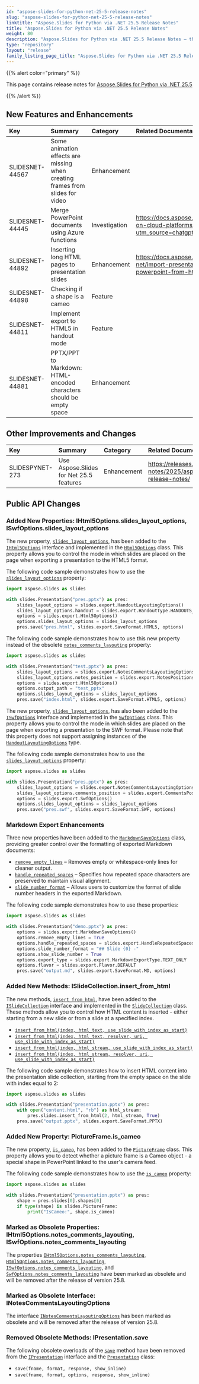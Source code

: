 ```yaml
---
id: "aspose-slides-for-python-net-25-5-release-notes"
slug: "aspose-slides-for-python-net-25-5-release-notes"
linktitle: "Aspose.Slides for Python via .NET 25.5 Release Notes"
title: "Aspose.Slides for Python via .NET 25.5 Release Notes"
weight: 80
description: "Aspose.Slides for Python via .NET 25.5 Release Notes – the latest updates and fixes."
type: "repository"
layout: "release"
family_listing_page_title: "Aspose.Slides for Python via .NET 25.5 Release Notes"
---
```


{{% alert color="primary" %}} 

This page contains release notes for [Aspose.Slides for Python via .NET 25.5](https://pypi.org/project/Aspose.Slides/25.5/)

{{% /alert %}} 

## New Features and Enhancements
|**Key**|**Summary**|**Category**|**Related Documentation**|
| :- | :- | :- | :- |
|SLIDESNET-44567|Some animation effects are missing when creating frames from slides for video|Enhancement||
|SLIDESNET-44445|Merge PowerPoint documents using Azure functions|Investigation|<https://docs.aspose.com/slides/net/slides-on-cloud-platforms/azure/?utm_source=chatgpt.com>|
|SLIDESNET-44892|Inserting long HTML pages to presentation slides|Enhancement|<https://docs.aspose.com/slides/python-net/import-presentation/#import-powerpoint-from-html>|
|SLIDESNET-44898|Checking if a shape is a cameo|Feature||
|SLIDESNET-44811|Implement export to HTML5 in handout mode|Feature||
|SLIDESNET-44881|PPTX/PPT to Markdown: HTML-encoded characters should be empty space|Enhancement||

## Other Improvements and Changes
|**Key**|**Summary**|**Category**|**Related Documentation**|
| :- | :- | :- | :- |
|SLIDESPYNET-273|Use Aspose.Slides for Net 25.5 features|Enhancement|<https://releases.aspose.com/slides/net/release-notes/2025/aspose-slides-for-net-25-5-release-notes/>|

## Public API Changes

### Added New Properties: IHtml5Options.slides_layout_options, ISwfOptions.slides_layout_options

The new property, [`slides_layout_options`](https://reference.aspose.com/slides/python-net/aspose.slides.export/ihtml5options/slides_layout_options/), has been added to the [`IHtml5Options`](https://reference.aspose.com/slides/python-net/aspose.slides.export/ihtml5options/) interface and implemented in the [`Html5Options`](https://reference.aspose.com/slides/python-net/aspose.slides.export/html5options/) class. 
This property allows you to control the mode in which slides are placed on the page when exporting a presentation to the HTML5 format.

The following code sample demonstrates how to use the [`slides_layout_options`](https://reference.aspose.com/slides/python-net/aspose.slides.export/ihtml5options/slides_layout_options/) property:

```python
import aspose.slides as slides

with slides.Presentation("pres.pptx") as pres:
    slides_layout_options = slides.export.HandoutLayoutingOptions()
	slides_layout_options.handout = slides.export.HandoutType.HANDOUTS_4_HORIZONTAL
    options = slides.export.Html5Options()
	options.slides_layout_options = slides_layout_options
	pres.save("pres.html", slides.export.SaveFormat.HTML5, options)
```

The following code sample demonstrates how to use this new property instead of the obsolete [`notes_comments_layouting`](https://reference.aspose.com/slides/python-net/aspose.slides.export/html5options/notes_comments_layouting/) property:

```python
import aspose.slides as slides

with slides.Presentation("test.pptx") as pres:
    slides_layout_options = slides.export.NotesCommentsLayoutingOptions()
	slides_layout_options.notes_position = slides.export.NotesPositions.BOTTOM_TRUNCATED
	options = slides.export.Html5Options()
	options.output_path = "test_pptx"
	options.slides_layout_options = slides_layout_options
    pres.save("index.html", slides.export.SaveFormat.HTML5, options)
```

The new property, [`slides_layout_options`](https://reference.aspose.com/slides/python-net/aspose.slides.export/iswfoptions/slides_layout_options/), has also been added to the [`ISwfOptions`](https://reference.aspose.com/slides/python-net/aspose.slides.export/iswfoptions/) interface and implemented in the [`SwfOptions`](https://reference.aspose.com/slides/python-net/aspose.slides.export/swfoptions/) class. 
This property allows you to control the mode in which slides are placed on the page when exporting a presentation to the SWF format.
Please note that this property does not support assigning instances of the [`HandoutLayoutingOptions`](https://reference.aspose.com/slides/python-net/aspose.slides.export/handoutlayoutingoptions/) type.

The following code sample demonstrates how to use the [`slides_layout_options`](https://reference.aspose.com/slides/python-net/aspose.slides.export/iswfoptions/slides_layout_options/) property:

```python
import aspose.slides as slides

with slides.Presentation("pres.pptx") as pres:
    slides_layout_options = slides.export.NotesCommentsLayoutingOptions()
	slides_layout_options.comments_position = slides.export.CommentsPositions.RIGHT
	options = slides.export.SwfOptions()
	options.slides_layout_options = slides_layout_options
	pres.save("pres.swf", slides.export.SaveFormat.SWF, options)
```

### Markdown Export Enhancements

Three new properties have been added to the [`MarkdownSaveOptions`](https://reference.aspose.com/slides/python-net/aspose.slides.export/markdownsaveoptions/) class, providing greater control over the formatting of exported Markdown documents:

- [`remove_empty_lines`](https://reference.aspose.com/slides/python-net/aspose.slides.export/markdownsaveoptions/remove_empty_lines/) – Removes empty or whitespace-only lines for cleaner output.
- [`handle_repeated_spaces`](https://reference.aspose.com/slides/python-net/aspose.slides.export/markdownsaveoptions/handle_repeated_spaces/) – Specifies how repeated space characters are preserved to maintain visual alignment.
- [`slide_number_format`](https://reference.aspose.com/slides/python-net/aspose.slides.export/markdownsaveoptions/slide_number_format/) – Allows users to customize the format of slide number headers in the exported Markdown.


The following code sample demonstrates how to use these properties:

```python
import aspose.slides as slides

with slides.Presentation("demo.pptx") as pres:
    options = slides.export.MarkdownSaveOptions()
    options.remove_empty_lines = True
	options.handle_repeated_spaces = slides.export.HandleRepeatedSpaces.ALTERNATE_SPACES_TO_NBSP
    options.slide_number_format = "## Slide {0} -"
	options.show_slide_number = True
    options.export_type = slides.export.MarkdownExportType.TEXT_ONLY
    options.flavor = slides.export.Flavor.DEFAULT
	pres.save("output.md", slides.export.SaveFormat.MD, options)
```

### Added New Methods: ISlideCollection.insert_from_html

The new methods, [`insert_from_html`](https://reference.aspose.com/slides/python-net/aspose.slides/islidecollection/insert_from_html/), have been added to the [`ISlideCollection`](https://reference.aspose.com/slides/python-net/aspose.slides/islidecollection/) interface and implemented in the [`SlideCollection`](https://reference.aspose.com/slides/python-net/aspose.slides/slidecollection/) class. 
These methods allow you to control how HTML content is inserted - either starting from a new slide or from a slide at a specified index.

- [`insert_from_html(index, html_text, use_slide_with_index_as_start)`](https://reference.aspose.com/slides/python-net/aspose.slides/islidecollection/insert_from_html/#int-str-bool)
- [`insert_from_html(index, html_text, resolver, uri, use_slide_with_index_as_start)`](https://reference.aspose.com/slides/python-net/aspose.slides/islidecollection/insert_from_html/#int-str-asposeslidesimportingiexternalresourceresolver-str-bool)
- [`insert_from_html(index, html_stream, use_slide_with_index_as_start)`](https://reference.aspose.com/slides/python-net/aspose.slides/islidecollection/insert_from_html/#int-iorawiobase-bool)
- [`insert_from_html(index, html_stream, resolver, uri, use_slide_with_index_as_start)`](https://reference.aspose.com/slides/python-net/aspose.slides/islidecollection/insert_from_html/#int-iorawiobase-asposeslidesimportingiexternalresourceresolver-str-bool)

The following code sample demonstrates how to insert HTML content into the presentation slide collection, starting from the empty space on the slide with index equal to 2:

```python
import aspose.slides as slides

with slides.Presentation("presentation.pptx") as pres:
    with open("content.html", "rb") as html_stream:
	    pres.slides.insert_from_html(2, html_stream, True)
    pres.save("output.pptx", slides.export.SaveFormat.PPTX)
```

### Added New Property: PictureFrame.is_cameo

The new property, [`is_cameo`](https://reference.aspose.com/slides/python-net/aspose.slides/pictureframe/is_cameo/), has been added to the [`PictureFrame`](https://reference.aspose.com/slides/python-net/aspose.slides/pictureframe/) class. 
This property allows you to detect whether a picture frame is a Cameo object - a special shape in PowerPoint linked to the user's camera feed.

The following code sample demonstrates how to use the [`is_cameo`](https://reference.aspose.com/slides/python-net/aspose.slides/pictureframe/is_cameo/) property:

```python
import aspose.slides as slides

with slides.Presentation("presentation.pptx") as pres:
    shape = pres.slides[0].shapes[0]
	if type(shape) is slides.PictureFrame:
	    print("IsCameo:", shape.is_cameo)
```

### Marked as Obsolete Properties: IHtml5Options.notes_comments_layouting, ISwfOptions.notes_comments_layouting

The properties [`IHtml5Options.notes_comments_layouting`](https://reference.aspose.com/slides/python-net/aspose.slides.export/ihtml5options/notes_comments_layouting/), [`Html5Options.notes_comments_layouting`](https://reference.aspose.com/slides/python-net/aspose.slides.export/html5options/notes_comments_layouting/), [`ISwfOptions.notes_comments_layouting`](https://reference.aspose.com/slides/python-net/aspose.slides.export/iswfoptions/notes_comments_layouting/), and [`SwfOptions.notes_comments_layouting`](https://reference.aspose.com/slides/python-net/aspose.slides.export/swfoptions/notes_comments_layouting/) have been marked as obsolete and will be removed after the release of version 25.8.

### Marked as Obsolete Interface: INotesCommentsLayoutingOptions

The interface [`INotesCommentsLayoutingOptions`](https://reference.aspose.com/slides/python-net/aspose.slides.export/inotescommentslayoutingoptions/) has been marked as obsolete and will be removed after the release of version 25.8.

### Removed Obsolete Methods: IPresentation.save

The following obsolete overloads of the [`save`](https://reference.aspose.com/slides/python-net/aspose.slides/ipresentation/save/) method have been removed from the [`IPresentation`](https://reference.aspose.com/slides/python-net/aspose.slides/ipresentation/) interface and the [`Presentation`](https://reference.aspose.com/slides/python-net/aspose.slides/presentation/) class:
- `save(fname, format, response, show_inline)`
- `save(fname, format, options, response, show_inline)`
